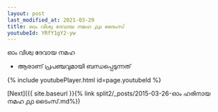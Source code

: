 ```yaml
---
layout: post
last_modified_at: 2021-03-29
title: ഓം വിശ്വ ദേവായ നമഹ ൧൧ ടൈംസ്
youtubeId: YRfY1gY2-yw
---
```

 
 
 ഓം വിശ്വ ദേവായ നമഹ 
 
 -  ആരാണ് പ്രപഞ്ചവുമായി ബന്ധപ്പെടുന്നത് 
 
  
 
  
 
 
 
 
 
 


{% include youtubePlayer.html id=page.youtubeId %}
 
[Next]({{ site.baseurl }}{% link  split2/_posts/2015-03-26-ഓം ഹരിനായ നമഹ ൧൧ ടൈംസ്.md%})
 
